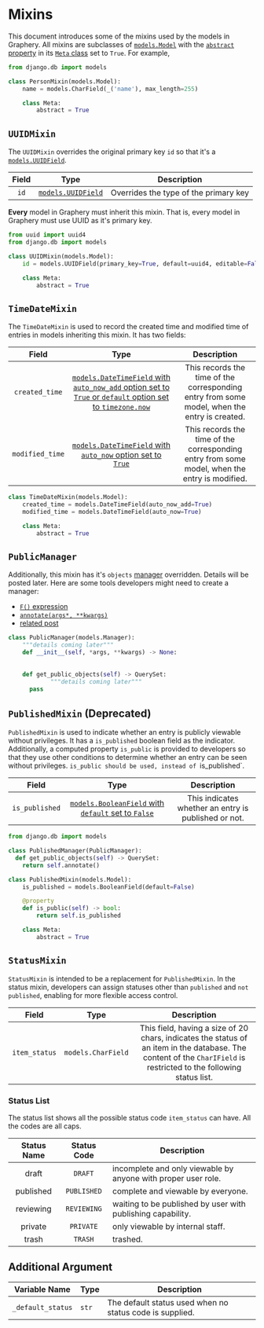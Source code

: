 # Mixins 

This document introduces some of the mixins used by the models in Graphery. All mixins are subclasses of [`models.Model`](https://docs.djangoproject.com/en/3.2/ref/models/instances/#django.db.models.Model) with the [`abstract` property](https://docs.djangoproject.com/en/3.2/topics/db/models/#abstract-base-classes) in its [`Meta` class](https://docs.djangoproject.com/en/3.2/ref/models/options/) set to `True`. For example, 

```python
from django.db import models

class PersonMixin(models.Model):
    name = models.CharField(_('name'), max_length=255)

    class Meta:
        abstract = True
```

## `UUIDMixin`

The `UUIDMixin` overrides the original primary key `id` so that it's a [`models.UUIDField`](https://docs.djangoproject.com/en/3.2/ref/models/fields/#uuidfield). 

| Field |                             Type                             |              Description               |
| :---: | :----------------------------------------------------------: | :------------------------------------: |
| `id`  | [`models.UUIDField`](https://docs.djangoproject.com/en/3.2/ref/models/fields/#uuidfield) | Overrides the type of the primary key |

**Every** model in Graphery must inherit this mixin. That is, every model in Graphery must use UUID as it's primary key. 

```python
from uuid import uuid4
from django.db import models

class UUIDMixin(models.Model):
    id = models.UUIDField(primary_key=True, default=uuid4, editable=False)

    class Meta:
        abstract = True
```



## `TimeDateMixin`

The `TimeDateMixin` is used to record the created time and modified time of entries in models inheriting this mixin. It has two fields: 

|      Field      |                             Type                             |                         Description                          |
| :-------------: | :----------------------------------------------------------: | :----------------------------------------------------------: |
| `created_time`  | [`models.DateTimeField` with `auto_now_add` option set to `True` or `default` option set to `timezone.now`](https://docs.djangoproject.com/en/3.2/ref/models/fields/#datetimefield) | This records the time of the corresponding entry from some model, when the entry is created. |
| `modified_time` | [`models.DateTimeField` with `auto_now` option set to `True`](https://docs.djangoproject.com/en/3.2/ref/models/fields/#datetimefield) | This records the time of the corresponding entry from some model, when the entry is modified. |

```python
class TimeDateMixin(models.Model):
    created_time = models.DateTimeField(auto_now_add=True)
    modified_time = models.DateTimeField(auto_now=True)

    class Meta:
        abstract = True
```

## `PublicManager`

Additionally, this mixin has it's `objects` [manager](https://docs.djangoproject.com/en/3.2/topics/db/managers/#managers) overridden. Details will be posted later. Here are some tools developers might need to create a manager: 

* [`F()` expression](https://docs.djangoproject.com/en/3.2/ref/models/expressions/#f-expressions)
* [`annotate(args*, **kwargs)`](https://docs.djangoproject.com/en/3.2/ref/models/querysets/#annotate)
* [related post](https://stackoverflow.com/a/36996962)

```python
class PublicManager(models.Manager):
    """details coming later"""
    def __init__(self, *args, **kwargs) -> None:
      
    
    def get_public_objects(self) -> QuerySet:
			"""details coming later"""
      pass
```

## `PublishedMixin` (Deprecated)

`PublishedMixin` is used to indicate whether an entry is publicly viewable without privileges. It has a `is_published` boolean field as the indicator. Additionally, a computed property `is_public` is provided to developers so that they use other conditions to determine whether an entry can be seen without privileges. `is_public should be used, instead of `is_published`. 

|     Field      |                             Type                             |                     Description                     |
| :------------: | :----------------------------------------------------------: | :-------------------------------------------------: |
| `is_published` | [`models.BooleanField` with `default` set to `False`](https://docs.djangoproject.com/en/3.2/ref/models/fields/#booleanfield) | This indicates whether an entry is published or not. |

```python
from django.db import models

class PublishedManager(PublicManager):
  def get_public_objects(self) -> QuerySet:
    return self.annotate()

class PublishedMixin(models.Model):
    is_published = models.BooleanField(default=False)

    @property
    def is_public(self) -> bool:
        return self.is_published

    class Meta:
        abstract = True
```

## `StatusMixin`

`StatusMixin` is intended to be a replacement for `PublishedMixin`. In the status mixin, developers can assign statuses other than `published` and `not published`, enabling for more flexible access control. 

|     Field     |        Type        |                         Description                          |
| :-----------: | :----------------: | :----------------------------------------------------------: |
| `item_status` | `models.CharField` | This field, having a size of 20 chars, indicates the status of an item in the database. The content of the `CharIField` is restricted to the following status list. |

### Status List

The status list shows all the possible status code `item_status` can have. All the codes are all caps. 

| Status Name | Status Code | Description                                                  |
| :---------: | :---------: | ------------------------------------------------------------ |
|    draft    |   `DRAFT`   | incomplete and only viewable by anyone with proper user role. |
|  published  | `PUBLISHED` | complete and viewable by everyone.                           |
|  reviewing  | `REVIEWING` | waiting to be published by user with publishing capability.  |
|   private   |  `PRIVATE`  | only viewable by internal staff.                             |
|    trash    |   `TRASH`   | trashed.                                                     |

## Additional Argument 

| Variable Name     | Type  | Description                                              |
| ----------------- | ----- | -------------------------------------------------------- |
| `_default_status` | `str` | The default status used when no status code is supplied. |

